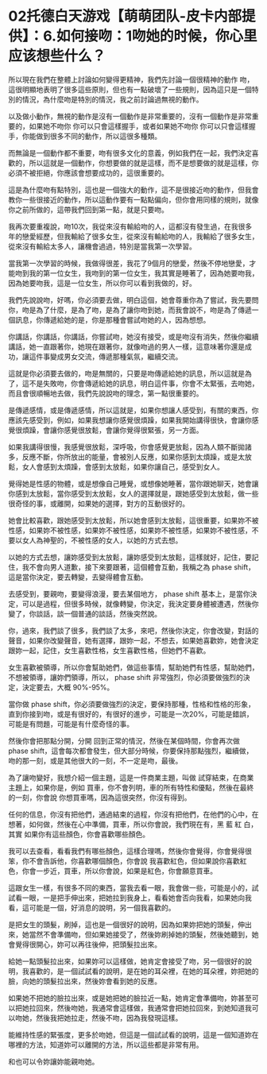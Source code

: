# 02托德白天游戏【萌萌团队-皮卡内部提供】：6.如何接吻：1吻她的时候，你心里应该想些什么？

所以現在我們在整體上討論如何變得更精神，我們先討論一個很精神的動作 吻，這很明顯地表明了很多這些原則，但也有一點破壞了一些規則，因為這只是一個特別的情況，為什麼吻是特別的情況，我之前討論過無視的動作。

以及做小動作，無視的動作是沒有一個動作是非常重要的，沒有一個動作是非常重要的，如果她不吻你 你可以只會這樣握手，或者如果她不吻你 你可以只會這樣握手，你能做到很多不同的動作，所以這很多種類。

而無論是一個動作都不重要，吻有很多文化的意義，例如我們在一起，我們決定喜歡的，所以這就是一個動作，你想要做的就是這樣，而不是想要做的就是這樣，你必須不被拒絕，你應該會想要成功的，這很重要的。

這是為什麼吻有點特別，這也是一個強大的動作，這不是很接近吻的動作，但我會教你一些很接近的動作，所以這動作要有一點點偏向，但你會用同樣的規則，就像你之前所做的，這帶我們回到第一點，就是只要吻。

我再次要重複說，吻10次，我從來沒有輸給吻的人，這都沒有發生過，在我很多年的戀愛經歷，但我輸給了很多女生，從來沒有輸給吻的人，我輸給了很多女生，從來沒有輸給太多人，讓機會過過，特別是當我第一次學習。

當我第一次學習的時候，我做得很差，我花了9個月的戀愛，然後不停地戀愛，才能吻到我的第一位女生，我吻到的第一位女生，我其實是睡著了，因為她要吻我，因為她要吻我，這是一位女生，所以你可以看到我做的，好。

我們先說說吻，好嗎，你必須要去做，明白這個，她會尊重你為了嘗試，我先要問你，吻是為了什麼，是為了吻，是為了讓你吻到她，而我會說不，吻是為了傳遞一個訊息，你傳遞給她的是，你是那種會嘗試吻她的人，因為想想。

你講話，你講話，你講話，你嘗試吻，她沒有接受，或是吻沒有消失，然後你繼續講話，她一直跟著你，她現在跟著你，就像吻過的男人一樣，這意味著你還是成功，讓這件事變成男女交流，傳遞那種氣氛，繼續交流。

這就是你必須要去做的，吻是無關的，只要是吻傳遞給她的訊息，所以這就是為了，這不是失敗吻，你會傳遞給她的訊息，明白這件事，你會不太緊張，去吻她，而且會很順暢地去做，我們先說說吻的理念，第一點很重要的。

是傳遞感情，或是傳遞感情，所以這就是，如果你想讓人感受到，有關的東西，你應該先感受到，例如，如果我想讓你感覺很煩躁，如果我開始講得很快，會讓你感覺很煩躁，會讓你感覺很放鬆，會讓你覺得很緊張，另一方面。

如果我講得很慢，我感覺很放鬆，深呼吸，你會感覺更放鬆，因為人類不斷拋諸多，反應不斷，你所放出的能量，會被別人反應，如果你感到太煩躁，或是太放鬆，女人會感到太煩躁，會感到太放鬆，如果你讓自己，感受到女人。

覺得她是性感的物體，或是想像自己睡覺，或想像她睡著，當你跟她聊天，她會讓你感到太放鬆，當你感受到太放鬆，女人的選擇就是，跟她感受到太放鬆，做一些很奇怪的事，或離開，如果她的選擇，對方的互動很好的。

她會比較喜歡，跟她感受到太放鬆，所以她會感到太放鬆，這很重要，如果妳不被性感，如果妳不被性感，如果妳不被性感，如果妳不被性感，如果妳不被性感，不要以女人為神聖的，不被性感的女人，以她的方式去想。

以她的方式去想，讓妳感受到太放鬆，讓妳感受到太放鬆，這樣就好，記住，要記住，我不會向男人道歉，接下來要跟著，這個體會互動，我稱之為 phase shift，這是當你決定，要去轉變，去變得體會互動。

去感受到，要親吻，要變得浪漫，要去某個地方， phase shift 基本上，是當你決定，可以是過程，但很多時候，就像轉變，你決定，我決定要身體被遭遇，然後你變了，你談話，談一個普通的談話，然後突然說。

你，過來，我們談了很多，我們談了太多，來吧，然後你決定，你會改變，對話的聲音，如果你改變聲音，她有選擇，跟妳一起，不想去，如果她喜歡妳，她會決定跟妳一起，記住，女生喜歡性格，女生喜歡性格，但她們不喜歡。

女生喜歡被領導，所以你會幫助她們，做這些事情，幫助她們有性感，幫助她們，不想被領導，讓妳們領導，所以， phase shift 非常強烈，你必須要做強烈的決定，決定要去，大概 90%-95%。

當你做 phase shift，你必須要做強烈的決定，要保持那種，性格和性格的形象，直到你接到吻，或是有很好的，有很好的進步，可能是一次20%，可能是錯誤，可能是有問題，可能是有什麼奇怪的事。

然後你會把那點分開，分開 回到正常的情況，然後在某個時間，你會再次做 phase shift，這會每次都會發生，但大部分時候，你要保持那點強烈，繼續做，吻的那一刻，或是其他很大的一刻，不一定是吻，最後。

為了讓吻變好，我想介紹一個主題，這是一件商業主題，叫做 試穿結束，在商業主題上，如果你是，例如 買車，你不會列明，車的所有特性和優點，然後在最終的一刻，你會說 你想買車嗎，因為這很突然，你沒有得到。

任何的信息，你沒有把他們，通過結束的過程，你沒有把他們，在他們的心中，在想著，如何做，然後在心中準備，買車，所以你會說，我們現在有，黑 藍 紅 白，其實 如果你有這些顏色，你會喜歡哪些顏色。

我可以去查看，看看我們有哪些顏色，這樣合理嗎，然後你會覺得，你會覺得很笨，你不會告訴他，你喜歡哪個顏色，你會說 我喜歡紅色，但如果說你喜歡紅色，你會一步近，買車，所以你會說，如果是紅色，你會願意買車。

這跟女生一樣，有很多不同的東西，當我去看一眼，我會做一些，可能是小的，試試看一眼，一是把手伸出來，把她拉到我身上，看看她會否向我看，如果她向我看，這可能是一個，好消息的說明，另一個我喜歡的。

是把女生的頭髮，刷掉，這也是一個很好的說明，因為如果妳把她的頭髮，伸出來，她當然不會準備吻，但如果她接受了，然後妳刷掉她的頭髮，然後她聽到，她會覺得很開心，妳可以再往後伸，把頭髮拉出來。

給她一點頭髮拉出來，如果妳可以這樣做，她肯定會接受了吻，另一個很好的說明，我喜歡的，是一個試試看的說明，是在她的耳朵裡，在她的耳朵裡，妳把她的臉，向她的頭髮拉出來，然後妳會看到她的反應。

如果她不把她的臉拉出來，或是她把她的臉拉近一點，她肯定會準備吻，妳甚至可以把她拉回來，然後吻她，我通常會這樣做，我通常會把她拉回來，到她知道我可以吻她，然後我把她拉走，然後不吻，因為我發現這樣。

能維持性感的緊張度，更多於吻她，但這是一個試試看的說明，這是一個知道妳在哪裡的方法，知道妳可以離開的方法，所以這些都是非常有用。

和也可以令妳讓妳能親吻她。